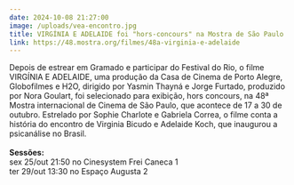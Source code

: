 ```yaml
---
date: 2024-10-08 21:27:00
image: /uploads/vea-encontro.jpg
title: VIRGÍNIA E ADELAIDE foi "hors-concours" na Mostra de São Paulo
link: https://48.mostra.org/filmes/48a-virginia-e-adelaide
---
```

Depois de estrear em Gramado e participar do Festival do Rio, o filme VIRGÍNIA E ADELAIDE, uma produção da Casa de Cinema de Porto Alegre, Globofilmes e H2O, dirigido por Yasmin Thayná e Jorge Furtado, produzido por Nora Goulart, foi selecionado para exibição, hors concours, na 48ª Mostra internacional de Cinema de São Paulo, que acontece de 17 a 30 de outubro. Estrelado por Sophie Charlote e Gabriela Correa, o filme conta a história do encontro de Virginia Bicudo e Adelaide Koch, que inaugurou a psicanálise no Brasil.\
\
**Sessões:**\
sex 25/out 21:50 no Cinesystem Frei Caneca 1\
ter 29/out 13:30 no Espaço Augusta 2
